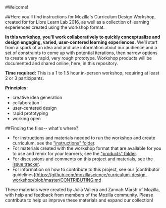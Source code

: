 #Welcome! 

##Here you'll find instructions for Mozilla's Curriculum Design Workshop, created for for Libre Learn Lab 2016, as well as a collection of learning experiences created using the workshop format. 

**In this workshop, you'll work collaboratively to quickly conceptualize and design engaging, varied, user-centered learning experiences.**  We’ll start from a spark of an idea and and use information about our audience and a set of constraints to come up with potential iterations, then narrow options to create a very rapid, very rough prototype. Workshop products will be documented and shared online, here, in this repository.

**Time required:** This is a 1 to 1.5 hour in-person workshop, requiring at least 2 or 3 participants.

**Principles:**
* creative idea generation
* collaboration
* user-centered design
* rapid prototyping
* working open

##Finding the files-- what's where?

* For instructions and materials needed to run the workshop and create curriculum, see the ["instructions" folder](https://github.com/mozillascience/curriculum-design-workshop/tree/master/instructions). 
* For materials created with the workshop format that are available for you to use and remix for your learners, see the ["products" folder](https://github.com/mozillascience/curriculum-design-workshop/tree/master/products). 
* For discussions and comments on this project and materials, see the [issue tracker](https://github.com/mozillascience/curriculum-design-workshop/issues). 
* For information on how to contribute to this project, see our [contributor guidelines](https://github.com/mozillascience/curriculum-design-workshop/blob/master/CONTRIBUTING.md 

These materials were created by Julia Vallera and Zannah Marsh of Mozilla, with help and feedback from members of the Mozilla community.  Please contribute to help us improve these materials and expand our collection!
